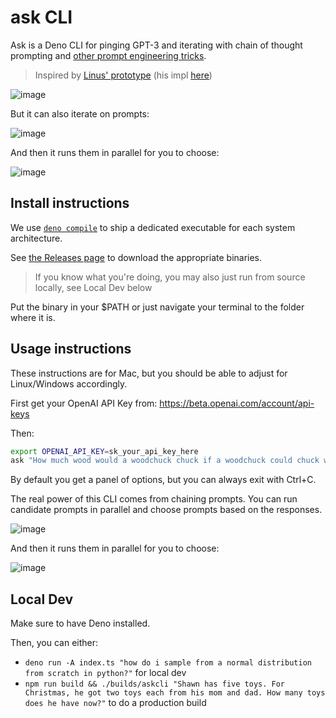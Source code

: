 # ask CLI

Ask is a Deno CLI for pinging GPT-3 and iterating with chain of thought prompting and [other prompt engineering tricks](https://github.com/sw-yx/prompt-eng/blob/main/GPT.md).

> Inspired by [Linus' prototype](https://twitter.com/thesephist/status/1587593832002072576) (his impl [here](https://gist.github.com/thesephist/28786aa80ac6e26241116c5ed2be97ca))

![image](https://user-images.githubusercontent.com/6764957/199749592-fd252e21-0da3-4c31-8497-ee17d37e803f.png)

But it can also iterate on prompts:

![image](https://user-images.githubusercontent.com/6764957/199750459-83968ede-539b-4508-9535-98cfdc40b245.png)

And then it runs them in parallel for you to choose:

![image](https://user-images.githubusercontent.com/6764957/199750666-0a1489b6-8bea-4657-8b16-329c06e1e03e.png)

## Install instructions

We use [`deno compile`](https://deno.land/manual@v1.27.0/tools/compiler) to ship a dedicated executable for each system architecture.

See [the Releases page](https://github.com/sw-yx/ask-cli/releases) to download the appropriate binaries.

> If you know what you're doing, you may also just run from source locally, see Local Dev below

Put the binary in your $PATH or just navigate your terminal to the folder where it is.

## Usage instructions

These instructions are for Mac, but you should be able to adjust for Linux/Windows accordingly.

First get your OpenAI API Key from: https://beta.openai.com/account/api-keys

Then:

```bash
export OPENAI_API_KEY=sk_your_api_key_here
ask "How much wood would a woodchuck chuck if a woodchuck could chuck wood?"
```

By default you get a panel of options, but you can always exit with Ctrl+C.

The real power of this CLI comes from chaining prompts. You can run candidate prompts in parallel and choose prompts based on the responses.

![image](https://user-images.githubusercontent.com/6764957/199750459-83968ede-539b-4508-9535-98cfdc40b245.png)

And then it runs them in parallel for you to choose:

![image](https://user-images.githubusercontent.com/6764957/199750666-0a1489b6-8bea-4657-8b16-329c06e1e03e.png)

## Local Dev

Make sure to have Deno installed.

Then, you can either:

- `deno run -A index.ts "how do i sample from a normal distribution from scratch in python?"` for local dev
- `npm run build && ./builds/askcli "Shawn has five toys. For Christmas, he got two toys each from his mom and dad. How many toys does he have now?"` to do a production build
